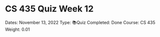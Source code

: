 # CS 435 Quiz Week 12

Dates: November 13, 2022
Type: 📚Quiz
Completed: Done
Course: CS 435
Weight: 0.01